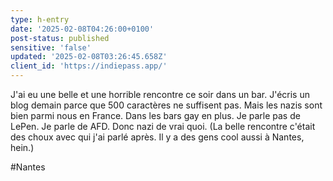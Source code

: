 ```yaml
---
type: h-entry
date: '2025-02-08T04:26:00+0100'
post-status: published
sensitive: 'false'
updated: '2025-02-08T03:26:45.658Z'
client_id: 'https://indiepass.app/'
---
```

J'ai eu une belle et une horrible rencontre ce soir dans un bar. J'écris un blog demain parce que 500 caractères ne suffisent pas. Mais les nazis sont bien parmi nous en France. Dans les bars gay en plus. Je parle pas de LePen. Je parle de AFD. Donc nazi de vrai quoi. 
(La belle rencontre c'était des choux avec qui j'ai parlé après. Il y a des gens cool aussi à Nantes, hein.)

#Nantes
